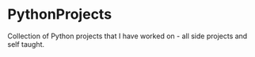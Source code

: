 #  PythonProjects
Collection of Python projects that I have worked on - all side projects and self taught. 
